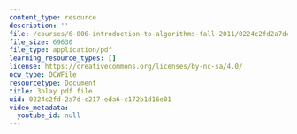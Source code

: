 ```yaml
---
content_type: resource
description: ''
file: /courses/6-006-introduction-to-algorithms-fall-2011/0224c2fd2a7dc217eda6c172b1d16e01_rvdJDijO2Ro.pdf
file_size: 69630
file_type: application/pdf
learning_resource_types: []
license: https://creativecommons.org/licenses/by-nc-sa/4.0/
ocw_type: OCWFile
resourcetype: Document
title: 3play pdf file
uid: 0224c2fd-2a7d-c217-eda6-c172b1d16e01
video_metadata:
  youtube_id: null
---
```

